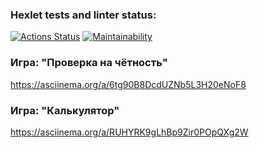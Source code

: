 ### Hexlet tests and linter status:
[![Actions Status](https://github.com/leomaks/java-project-61/workflows/hexlet-check/badge.svg)](https://github.com/leomaks/java-project-61/actions)
[![Maintainability](https://api.codeclimate.com/v1/badges/1fa32f5ab3ca3b158b4b/maintainability)](https://codeclimate.com/github/leomaks/java-project-61/maintainability)
### Игра: "Проверка на чётность"
https://asciinema.org/a/6tg90B8DcdUZNb5L3H20eNoF8
### Игра: "Калькулятор"
https://asciinema.org/a/RUHYRK9gLhBp9Zir0POpQXg2W

